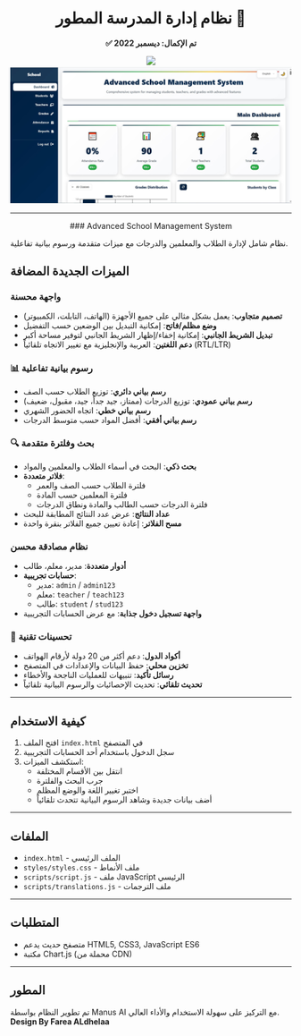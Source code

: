 <div align="center">
  <h1>نظام إدارة المدرسة المطور 🛒</h1>
  <p><strong>✅ تم الإكمال: ديسمبر 2022</strong></p>
  <img src="https://img.shields.io/badge/Status-Completed_in_2022-green?logo=github" />
  <br>
  <img src="https://github.com/CS24-8-7/schoole_management/blob/main/Screenshot.jpg" alt="School Management Screenshot" />
</div>

---
<div align="center">
  ### Advanced School Management System
</div>


نظام شامل لإدارة الطلاب والمعلمين والدرجات مع ميزات متقدمة ورسوم بيانية تفاعلية.

## الميزات الجديدة المضافة

### واجهة محسنة
- **تصميم متجاوب**: يعمل بشكل مثالي على جميع الأجهزة (الهاتف، التابلت، الكمبيوتر)
- **وضع مظلم/فاتح**: إمكانية التبديل بين الوضعين حسب التفضيل
- **تبديل الشريط الجانبي**: إمكانية إخفاء/إظهار الشريط الجانبي لتوفير مساحة أكبر
- **دعم اللغتين**: العربية والإنجليزية مع تغيير الاتجاه تلقائياً (RTL/LTR)

### 📊 رسوم بيانية تفاعلية
- **رسم بياني دائري**: توزيع الطلاب حسب الصف
- **رسم بياني عمودي**: توزيع الدرجات (ممتاز، جيد جداً، جيد، مقبول، ضعيف)
- **رسم بياني خطي**: اتجاه الحضور الشهري
- **رسم بياني أفقي**: أفضل المواد حسب متوسط الدرجات

### 🔍 بحث وفلترة متقدمة
- **بحث ذكي**: البحث في أسماء الطلاب والمعلمين والمواد
- **فلاتر متعددة**:
  - فلترة الطلاب حسب الصف والعمر
  - فلترة المعلمين حسب المادة
  - فلترة الدرجات حسب الطالب والمادة ونطاق الدرجات
- **عداد النتائج**: عرض عدد النتائج المطابقة للبحث
- **مسح الفلاتر**: إعادة تعيين جميع الفلاتر بنقرة واحدة

### نظام مصادقة محسن
- **أدوار متعددة**: مدير، معلم، طالب
- **حسابات تجريبية**:
  - مدير: `admin` / `admin123`
  - معلم: `teacher` / `teach123`
  - طالب: `student` / `stud123`
- **واجهة تسجيل دخول جذابة**: مع عرض الحسابات التجريبية

### 📱 تحسينات تقنية
- **أكواد الدول**: دعم أكثر من 20 دولة لأرقام الهواتف
- **تخزين محلي**: حفظ البيانات والإعدادات في المتصفح
- **رسائل تأكيد**: تنبيهات للعمليات الناجحة والأخطاء
- **تحديث تلقائي**: تحديث الإحصائيات والرسوم البيانية تلقائياً

---

## كيفية الاستخدام

1. افتح الملف `index.html` في المتصفح
2. سجل الدخول باستخدام أحد الحسابات التجريبية
3. استكشف الميزات:
   - انتقل بين الأقسام المختلفة
   - جرب البحث والفلترة
   - اختبر تغيير اللغة والوضع المظلم
   - أضف بيانات جديدة وشاهد الرسوم البيانية تتحدث تلقائياً

---

## الملفات

- `index.html` - الملف الرئيسي
- `styles/styles.css` - ملف الأنماط
- `scripts/script.js` - ملف JavaScript الرئيسي
- `scripts/translations.js` - ملف الترجمات

---

## المتطلبات

- متصفح حديث يدعم HTML5, CSS3, JavaScript ES6
- مكتبة Chart.js (محملة من CDN)

---

## المطور

تم تطوير النظام بواسطة Manus AI مع التركيز على سهولة الاستخدام والأداء العالي.  
**Design By Farea ALdhelaa**
